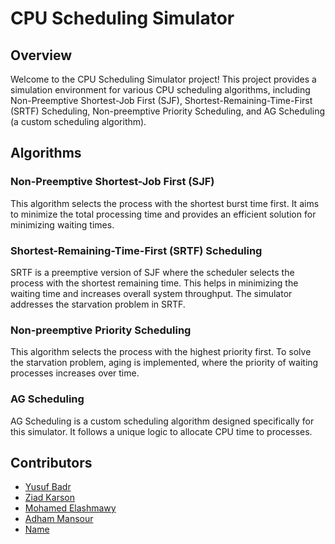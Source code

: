 # CPU Scheduling Simulator

## Overview

Welcome to the CPU Scheduling Simulator project! This project provides a simulation environment for various CPU scheduling algorithms, including Non-Preemptive Shortest-Job First (SJF), Shortest-Remaining-Time-First (SRTF) Scheduling, Non-preemptive Priority Scheduling, and AG Scheduling (a custom scheduling algorithm).

## Algorithms

### Non-Preemptive Shortest-Job First (SJF)
This algorithm selects the process with the shortest burst time first. It aims to minimize the total processing time and provides an efficient solution for minimizing waiting times.

### Shortest-Remaining-Time-First (SRTF) Scheduling
SRTF is a preemptive version of SJF where the scheduler selects the process with the shortest remaining time. This helps in minimizing the waiting time and increases overall system throughput. The simulator addresses the starvation problem in SRTF.

### Non-preemptive Priority Scheduling
This algorithm selects the process with the highest priority first. To solve the starvation problem, aging is implemented, where the priority of waiting processes increases over time.

### AG Scheduling
AG Scheduling is a custom scheduling algorithm designed specifically for this simulator. It follows a unique logic to allocate CPU time to processes.


## Contributors
- [Yusuf Badr](https://github.com/yusufbadr)
- [Ziad Karson](https://github.com/kziad)
- [Mohamed Elashmawy](https://github.com/Dark2343)
- [Adham Mansour](https://github.com/Mansour266)
- [Name](github_link)


